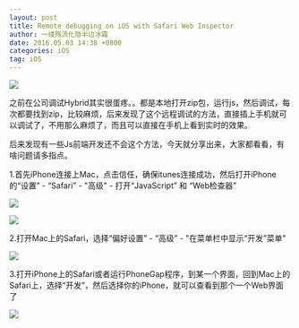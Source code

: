 ```yaml
---
layout: post
title: Remote debugging on iOS with Safari Web Inspector
author: 一缕殇流化隐半边冰霜
date: 2016.05.03 14:38 +0800
categories: iOS
tag: iOS
---
```

![](http://upload-images.jianshu.io/upload_images/1194012-421c26dcd9c36f3b.jpg?imageMogr2/auto-orient/strip%7CimageView2/2/w/1240)



之前在公司调试Hybrid其实很蛋疼。。都是本地打开zip包，运行js，然后调试，每次都要找到zip，比较麻烦，后来发现了这个远程调试的方法，直接插上手机就可以调试了，不用那么麻烦了，而且可以直接在手机上看到实时的效果。

后来发现有一些Js前端开发还不会这个方法，今天就分享出来，大家都看看，有啥问题请多指点。

1.首先iPhone连接上Mac，点击信任，确保itunes连接成功，然后打开iPhone的“设置” - “Safari” - "高级" -  打开“JavaScript” 和 “Web检查器”


![](http://upload-images.jianshu.io/upload_images/1194012-9ec6c25df1dedaa5.png?imageMogr2/auto-orient/strip%7CimageView2/2/w/1240)


![](http://upload-images.jianshu.io/upload_images/1194012-a1f93269e8cc2fa7.png?imageMogr2/auto-orient/strip%7CimageView2/2/w/1240)

2.打开Mac上的Safari，选择“偏好设置” - “高级” - "在菜单栏中显示“开发”菜单"

![](http://upload-images.jianshu.io/upload_images/1194012-cab218d03bdafb3d.png?imageMogr2/auto-orient/strip%7CimageView2/2/w/1240)

3.打开iPhone上的Safari或者运行PhoneGap程序，到某一个界面，回到Mac上的Safari上，选择“开发”，然后选择你的iPhone，就可以查看到那个一个Web界面了


![](http://upload-images.jianshu.io/upload_images/1194012-92c19e242295d732.png?imageMogr2/auto-orient/strip%7CimageView2/2/w/1240)

